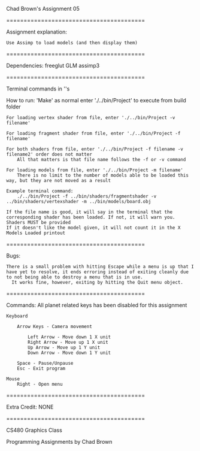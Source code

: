 Chad Brown's Assignment 05

========================================

Assignment explanation:

    Use Assimp to load models (and then display them)

========================================

Dependencies:
    freeglut
    GLM
    assimp3

========================================

Terminal commands in ''s

How to run:
    'Make' as normal
    enter './../bin/Project' to execute from build folder

    For loading vertex shader from file, enter './../bin/Project -v filename'

    For loading fragment shader from file, enter './../bin/Project -f filename'

    For both shaders from file, enter './../bin/Project -f filename -v filename2' order does not matter
        All that matters is that file name follows the -f or -v command

    For loading models from file, enter './../bin/Project -m filename'
        There is no limit to the number of models able to be loaded this way, but they are not moved as a result

    Example terminal command:
        ./../bin/Project -f ../bin/shaders/fragmentshader -v ../bin/shaders/vertexshader -m ../bin/models/board.obj

    If the file name is good, it will say in the terminal that the corresponding shader has been loaded. If not, it will warn you. Shaders MUST be provided
    If it doesn't like the model given, it will not count it in the X Models Loaded printout

========================================

Bugs:

    There is a small problem with hitting Escape while a menu is up that I have yet to resolve, it ends erroring instead of exiting cleanly due to not being able to destroy a menu that is in use.
      It works fine, however, exiting by hitting the Quit menu object.

========================================

Commands:
    All planet related keys has been disabled for this assignment

    Keyboard

        Arrow Keys - Camera movement

            Left Arrow - Move down 1 X unit
            Right Arrow - Move up 1 X unit
            Up Arrow - Move up 1 Y unit
            Down Arrow - Move down 1 Y unit

        Space - Pause/Unpause
        Esc - Exit program

    Mouse
        Right - Open menu

========================================

Extra Credit: NONE

========================================

CS480 Graphics Class

Programming Assignments by Chad Brown
